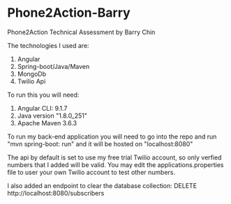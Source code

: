 # Phone2Action-Barry
Phone2Action Technical Assessment by Barry Chin

The technologies I used are:
1. Angular
2. Spring-boot/Java/Maven
4. MongoDb
5. Twilio Api

To run this you will need:
1. Angular CLI: 9.1.7
2. Java version "1.8.0_251"
3. Apache Maven 3.6.3

To run my back-end application you will need to go into the repo and run "mvn spring-boot: run" and it will be hosted on "localhost:8080"

The api by default is set to use my free trial Twilio account, so only verfied numbers that I added will be valid. 
You may edit the applications.properties file to user your own Twilio account to test other numbers.

I also added an endpoint to clear the database collection: DELETE http://localhost:8080/subscribers
